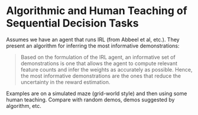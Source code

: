 # Algorithmic and Human Teaching of Sequential Decision Tasks

Assumes we have an agent that runs IRL (from Abbeel et al, etc.). They present
an algorithm for inferring the most informative demonstrations:

> Based on the formulation of the IRL agent, an informative set of
> demonstrations is one that allows the agent to compute relevant feature counts
> and infer the weights as accurately as possible. Hence, the most informative
> demonstrations are the ones that reduce the uncertainty in the reward
> estimation.

Examples are on a simulated maze (grid-world style) and then using some human
teaching. Compare with random demos, demos suggested by algorithm, etc.
